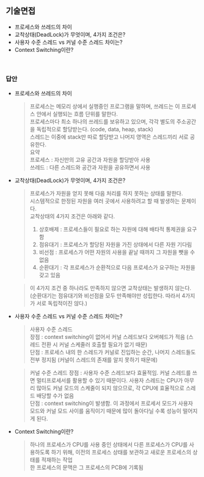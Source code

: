 ## 기술면접

- 프로세스와 쓰레드의 차이
- 교착상태(DeadLock)가 무엇이며, 4가지 조건은?
- 사용자 수준 스레드 vs 커널 수준 스레드 차이는?
- Context Switching이란?

</br>

### 답안

- 프로세스와 쓰레드의 차이  

  > 프로세스는 메모리 상에서 실행중인 프로그램을 말하며, 쓰레드는 이 프로세스 안에서 실행되는 흐름 단위를 말한다.    
  > 프로세스마다 최소 하나의 쓰레드를 보유하고 있으며, 각각 별도의 주소공간을 독립적으로 할당받는다. (code, data, heap, stack)    
  > 스레드는 이중에 stack만 따로 할당받고 나머지 영역은 스레드끼리 서로 공유한다.  
  > 요약  
  > 프로세스 : 자신만의 고유 공간과 자원을 할당받아 사용  
  > 쓰레드 : 다른 스레드와 공간과 자원을 공유하면서 사용  

- 교착상태(DeadLock)가 무엇이며, 4가지 조건은?

  > 프로세스가 자원을 얻지 못해 다음 처리를 하지 못하는 상태를 말한다.    
  > 시스템적으로 한정된 자원을 여러 곳에서 사용하려고 할 때 발생하는 문제이다.   
  > 교착상태의 4가지 조건은 아래와 같다.   
  >  1. 상호배제 : 프로세스들이 필요로 하는 자원에 대해 배타적 통제권을 요구함   
  >  2. 점유대기 : 프로세스가 할당된 자원을 가진 상태에서 다른 자원 기다림   
  >  3. 비선점 : 프로세스가 어떤 자원의 사용을 끝날 때까지 그 자원을 뺏을 수 없음   
  >  4. 순환대기 : 각 프로세스가 순환적으로 다음 프로세스가 요구하는 자원을 갖고 있음   

  > 이 4가지 조건 중 하나라도 만족하지 않으면 교착상태는 발생하지 않는다.   
  > (순환대기는 점유대기와 비선점을 모두 만족해야만 성립한다. 따라서 4가지가 서로 독립적이진 않다.)   

- 사용자 수준 스레드 vs 커널 수준 스레드 차이는?

  > 사용자 수준 스레드  
  > 장점 : context switching이 없어서 커널 스레드보다 오버헤드가 적음 (스레드 전환 시 커널 스케줄러 호출할 필요가 없기 때문)  
  > 단점 : 프로세스 내의 한 스레드가 커널로 진입하는 순간, 나머지 스레드들도 전부 정지됨 (커널이 스레드의 존재를 알지 못하기 때문에)  

  > 커널 수준 스레드
  > 장점 : 사용자 수준 스레드보다 효율적임. 커널 스레드를 쓰면 멀티프로세서를 활용할 수 있기 때문이다. 사용자 스레드는 CPU가 아무리 많아도 커널 모드의 스케줄이 되지 않으므로, 각 CPU에 효율적으로 스레드 배당할 수가 없음  
  > 단점 : context switching이 발생함. 이 과정에서 프로세서 모드가 사용자 모드와 커널 모드 사이를 움직이기 때문에 많이 돌아다닐 수록 성능이 떨어지게 된다.  

- Context Switching이란?

  > 하나의 프로세스가 CPU를 사용 중인 상태에서 다른 프로세스가 CPU를 사용하도록 하기 위해, 이전의 프로세스 상태를 보관하고 새로운 프로세스의 상태를 적재하는 작업  
  > 한 프로세스의 문맥은 그 프로세스의 PCB에 기록됨  

